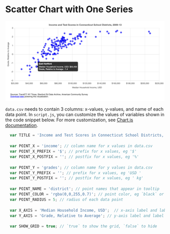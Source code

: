 # Scatter Chart with One Series

![Scatter chart with one series](../images/scatter-chart.png)

`data.csv` needs to contain 3 columns: x-values, y-values, and name of each data point. In `script.js`, you can customize the values of variables shown in the code snippet below. For more customization, see [Chart.js documentation](https://www.chartjs.org/docs/latest/).

```javascript
  var TITLE = 'Income and Test Scores in Connecticut School Districts, 2009-13';

  var POINT_X = 'income'; // column name for x values in data.csv
  var POINT_X_PREFIX = '$'; // prefix for x values, eg '$'
  var POINT_X_POSTFIX = ''; // postfix for x values, eg '%'

  var POINT_Y = 'grades'; // column name for y values in data.csv
  var POINT_Y_PREFIX = ''; // prefix for x values, eg 'USD '
  var POINT_Y_POSTFIX = ''; // postfix for x values, eg ' kg'

  var POINT_NAME = 'district'; // point names that appear in tooltip
  var POINT_COLOR = 'rgba(0,0,255,0.7)'; // point color, eg `black` or `rgba(10, 100, 44, 0.8)`
  var POINT_RADIUS = 5; // radius of each data point

  var X_AXIS = 'Median Household Income, USD';  // x-axis label and label in tooltip
  var Y_AXIS = 'Grade, Relative to Average'; // y-axis label and label in tooltip

  var SHOW_GRID = true; // `true` to show the grid, `false` to hide
```